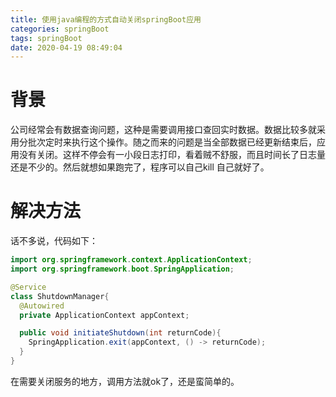 ```yaml
---
title: 使用java编程的方式自动关闭springBoot应用
categories: springBoot
tags: springBoot
date: 2020-04-19 08:49:04
---
```


# 背景

  公司经常会有数据查询问题，这种是需要调用接口查回实时数据。数据比较多就采用分批次定时来执行这个操作。随之而来的问题是当全部数据已经更新结束后，应用没有关闭。这样不停会有一小段日志打印，看着贼不舒服，而且时间长了日志量还是不少的。然后就想如果跑完了，程序可以自己kill 自己就好了。

# 解决方法

  话不多说，代码如下：

```java
import org.springframework.context.ApplicationContext;
import org.springframework.boot.SpringApplication;

@Service
class ShutdownManager{
  @Autowired
  private ApplicationContext appContext;

  public void initiateShutdown(int returnCode){
    SpringApplication.exit(appContext, () -> returnCode);
  }
}
```

在需要关闭服务的地方，调用方法就ok了，还是蛮简单的。